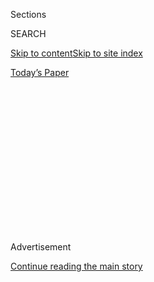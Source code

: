 <div id="app">

<div>

<div>

<div>

<div class="NYTAppHideMasthead css-1q2w90k e1suatyy0">

<div class="section css-ui9rw0 e1suatyy2">

<div class="css-eph4ug er09x8g0">

<div class="css-6n7j50">

</div>

<span class="css-1dv1kvn">Sections</span>

<div class="css-10488qs">

<span class="css-1dv1kvn">SEARCH</span>

</div>

[Skip to content](#site-content)[Skip to site
index](#site-index)

</div>

<div class="css-10698na e1huz5gh0">

</div>

</div>

<div id="masthead-bar-one" class="section hasLinks css-15hmgas e1csuq9d3">

<div class="css-uqyvli e1csuq9d0">

</div>

<div class="css-1uqjmks e1csuq9d1">

</div>

<div class="css-9e9ivx">

[](https://myaccount.nytimes3xbfgragh.onion/auth/login?response_type=cookie&client_id=vi)

</div>

<div class="css-1bvtpon e1csuq9d2">

[Today’s
Paper](https://www.nytimes3xbfgragh.onion/section/todayspaper)

</div>

</div>

</div>

</div>

<div data-aria-hidden="false">

<div id="site-content" data-role="main">

<div>

<div class="css-1aor85t" style="opacity:0.000000001;z-index:-1;visibility:hidden">

<div class="css-1hqnpie">

<div class="css-epjblv">

<span class="css-z6pdnw">How ‘Un-American’ Became the Political Insult
of the
Moment</span>

</div>

<div class="css-k008qs">

<div class="css-1iwv8en">

<span class="css-18z7m18"></span>

<div>

<div>

</div>

</div>

</div>

<span class="css-1n6z4y">https://nyti.ms/2nvk0P1</span>

<div class="css-1705lsu">

<div class="css-4xjgmj">

<div class="css-4skfbu" data-role="toolbar" data-aria-label="Social Media Share buttons, Save button, and Comments Panel with current comment count" data-testid="share-tools">

  - 
  - 
  - 
  - 
    
    <div class="css-6n7j50">
    
    </div>

  - 
  - 

</div>

</div>

</div>

</div>

</div>

</div>

<div class="css-13pd83m">

</div>

<div id="top-wrapper" class="css-1sy8kpn">

<div id="top-slug" class="css-l9onyx">

Advertisement

</div>

[Continue reading the main
story](#after-top)

<div class="ad top-wrapper" style="text-align:center;height:100%;display:block;min-height:250px">

<div id="top" class="place-ad" data-position="top" data-size-key="top">

</div>

</div>

<div id="after-top">

</div>

</div>

<div id="sponsor-wrapper" class="css-1hyfx7x">

<div id="sponsor-slug" class="css-19vbshk">

Supported by

</div>

[Continue reading the main
story](#after-sponsor)

<div id="sponsor" class="ad sponsor-wrapper" style="text-align:center;height:100%;display:block">

</div>

<div id="after-sponsor">

</div>

</div>

[First
Words](/column/first-words "First Words")

<div class="css-1vkm6nb ehdk2mb0">

# How ‘Un-American’ Became the Political Insult of the Moment

</div>

<div class="css-79elbk" data-testid="photoviewer-wrapper">

<div class="css-z3e15g" data-testid="photoviewer-wrapper-hidden">

</div>

<div class="css-1a48zt4 ehw59r15" data-testid="photoviewer-children">

![<span class="css-ach9cc e1z0qqy90" itemprop="copyrightHolder"><span class="css-1ly73wi e1tej78p0">Credit...</span><span><span>Illustration
by Derek
Brahney</span></span></span>](https://static01.graylady3jvrrxbe.onion/images/2017/03/26/magazine/26firstwords/26mag-26firstwords-t_CA0-articleLarge.jpg?quality=75&auto=webp&disable=upscale)

</div>

</div>

<div class="css-xt80pu e12qa4dv0">

<div class="css-18e8msd">

<div class="css-vp77d3 epjyd6m0">

<div class="css-1baulvz">

By <span class="css-1baulvz last-byline" itemprop="name">Beverly
Gage</span>

</div>

</div>

  - March 21,
    2017

  - 
    
    <div class="css-4xjgmj">
    
    <div class="css-d8bdto" data-role="toolbar" data-aria-label="Social Media Share buttons, Save button, and Comments Panel with current comment count" data-testid="share-tools">
    
      - 
      - 
      - 
      - 
        
        <div class="css-6n7j50">
        
        </div>
    
      - 
      - 
    
    </div>
    
    </div>

</div>

</div>

<div class="section meteredContent css-1r7ky0e" name="articleBody" itemprop="articleBody">

<div class="css-1fanzo5 StoryBodyCompanionColumn">

<div class="css-53u6y8">

Conservatives have long complained that “I don’t recognize my country
anymore.” In Trump’s America, though, it’s liberals who see something
insufficiently, well, American. Issues once assumed to be settled — the
desirability of racial tolerance, a general preference for democratic
processes — now appear, suddenly and ominously, to be up for debate. For
many, this has created a sense of rupture, a disconnect between what
they had assumed would be happening at this moment in history and what
is actually taking place — as if the 2016 election shifted the nation
into some dystopian reality that was never meant to be.

This, at least, is the feeling reflected in the growing popularity of a
word once used to browbeat liberals and leftists. Today’s White House,
according to Trump’s critics, is not only wrongheaded or meanspirited
but “un-American.”

“America is a nation of immigrants,” Bruce Springsteen
[declared](http://www.rollingstone.com/music/news/bruce-springsteen-slams-trump-america-is-a-nation-of-immigrants-w463952)
from a stage in Australia in the wake of Trump’s first travel ban. “And
we find this antidemocratic and fundamentally un-American.” When the
White House introduced a revised version of the order earlier this
month, the newly chosen Democratic National Committee chairman, Tom
Perez, warned that “this ban on Muslims is just as dangerous and
un-American as the last one.” Others have invoked the word to assail the
president’s name-calling, attacks on judges and contempt for the media.
“This White House does not seem to value an independent press,” CNN’s
[Jake Tapper
declared](http://www.cnn.com/2017/02/24/politics/jake-tapper-white-house-trump-unamerican-cnntv/index.html)
last month. “There is a word for that line of thinking. The word is
un-American.”

This line of attack remains just as popular on the right, and Trump
staff members have been quick to use it. On the day after Trump’s speech
to Congress, Sebastian Gorka, a deputy assistant to the president,
called for unwavering support of the president’s initiatives on behalf
of “immigration crime” victims: “If you object to that, you are in favor
of pain, in favor of tragedy and in favor of chaos,” he told one
interviewer, “and that is un-American.” The president himself has joined
in, too. “The real scandal here is that classified information is
illegally given out by ‘intelligence’ like candy,” he tweeted in
mid-February, responding to accusations about his campaign’s ties to
Russia. “Very un-American\!”

</div>

</div>

<div class="css-1fanzo5 StoryBodyCompanionColumn">

<div class="css-53u6y8">

The charge can come across as an empty one, ready to be attached to any
given outrage. But its re-emergence reflects something far more serious
about the state of national discourse. On the surface, “un-American”
implies consensus: It carries a punch only when everybody agrees what
“American” is. But the word has historically gained traction at
moments when national consensus seems the most wobbly and uncertain. It
signals an urgent desire to find something — anything — that Americans
can still agree
on.

</div>

</div>

<div style="max-width:100%;margin:0 auto">

<div class="css-17dprlf" data-id="100000004999417" data-slug="26mag-firstwords-pullquote1" style="max-width:300px">

</div>

</div>

<div class="css-1fanzo5 StoryBodyCompanionColumn">

<div class="css-53u6y8">

For Trump’s critics, it is aspirational, pointing toward an American
dream of liberty and equality that has never quite been realized on the
ground. For the administration, the word is a way of designating
insiders and outsiders, the righteous and the nonrighteous, those who
deserve the privileges of citizenship and those who do not. Coming from
the White House, it also carries an implied threat: Those who are
“un-American” — leakers, critics, reporters — may need to be dealt
with as “enemies of the people,” another worrisome Trump phrase.

To label something “un-American” is to imagine America as it should have
been or as it might yet be but not as it ever was. Far from bringing
back a meaningless insult, the revival of the charge suggests that
something very big is now at stake: not only the direction of federal
policy or the partisan balance of power but America’s identity as a
nation.

**In his farewell** speech, Barack Obama paid homage to “the beating
heart of our American idea,” describing how the promise of “freedom to
chase our individual dreams” has long inspired the nation’s citizens.
This notion — that America is not simply another nation-state but an
“idea” — is *itself* the big American idea, the “beating heart” of
what’s known as American exceptionalism. It’s what allows Americans to
label certain things un-American even when those things have existed for
centuries within the territorial boundaries of the United States.
“America is capable of being un-American,” lamented Richard Cahan, one
of the authors of a recent book on Japanese internment — a seemingly
absurd claim but, within the exceptionalist tradition, an entirely
plausible one.

</div>

</div>

<div class="css-1fanzo5 StoryBodyCompanionColumn">

<div class="css-53u6y8">

Americans have been denouncing each other in this manner almost since
the dawn of the republic. By the early 20th century, the accusation
encompassed a vast and incoherent range of political convictions.
“Americans are very fond of classing as un-American anything they
don’t like,” The St. Louis Post-Dispatch complained in 1909, ticking
off tariffs and trusts, prohibition and social drinking, boycotts and
“the intimidation of workingmen” as just a few of the positions
declared “un-American” by their opponents.

The First World War only raised the stakes of this rhetorical clash. In
an attempt to mobilize a divided country, President Woodrow Wilson
called for “100 percent Americanism,” effectively marginalizing anyone
not 100 percent on board with the war effort — including thousands of
German immigrants (whose noncitizenship made them candidates for
internment) and antiwar dissenters like the Socialist leader Eugene Debs
(who was sentenced to 10 years in prison under Wilson’s new Espionage
Act). After the war, the impulse to enforce “Americanism” helped to
justify deportation raids and the rapid growth of the Ku Klux Klan. By
1924, the same impulse had yielded the nation’s first comprehensive
immigration law, which largely banned immigrants from Asia, Africa and
the Middle East and restricted entry from the heavily Catholic and
Jewish countries of southern and eastern Europe.

Throughout these years, the burgeoning civil liberties movement clung to
“un-American” as a useful critique, insisting that restrictive speech
and immigration laws violated essential American principles. By the
1930s, though, “un-American” had begun to harden as a language of
repression, not resistance. In 1938, the House of Representatives
created its infamous Committee on Un-American Activities (HUAC). After
brief forays into investigating domestic fascism, the committee focused
almost exclusively on American communists, deemed dangerous both for
their suspected ties to the Soviet Union and for their “un-American”
ideas about labor rights and racial
equality.

</div>

</div>

<div style="max-width:100%;margin:0 auto">

<div class="css-17dprlf" data-id="100000004999418" data-slug="26mag-firstwords-pullquote2" style="max-width:300px">

</div>

</div>

<div class="css-1fanzo5 StoryBodyCompanionColumn">

<div class="css-53u6y8">

The committee did target a few suspected spies, but HUAC’s tribunals
served primarily to decimate the American left, creating an atmosphere
in which communists and noncommunists alike feared expressing their
political opinions. Even at the height of this conflict, though, a few
dissenters held on to an alternate view. By 1948, one F.B.I. memo noted,
some Americans were starting to see “the House Committee on Un-American
Activities as being un-American, itself.”

For today’s Democratic leadership, this viewpoint appears to hold
considerable appeal. In her now-notorious 2013 speech at Goldman Sachs,
Hillary Clinton warned against demagogues who “play on people’s fears”
to promote their “backward-looking” agenda. “They have to be rejected,”
she declared, “because they are fundamentally un-American.” Two years
later, Obama made a speech championing the children of undocumented
immigrants: “When I hear folks talking as if somehow these kids are
different than my kids or less worthy in the eyes of God, that somehow
they are less worthy of our respect and consideration and care, I think
that’s un-American,” he said. “I think we should do better, because
that’s how America was made.”

The problem, of course, is that this is *not* how America was made. As a
point of strategy, it may behoove Democrats to embrace patriotic or
nationalistic language — to insist that there is more than one way to
make America great. As a matter of history, however, this tends to
obscure the bitter and enduring conflicts of the past. During election
season, many Democrats apparently believed their own story, assuming
that Americans were too dedicated to the expansion of liberty to elect
Donald Trump. His victory is a reminder that, despite the country’s
fondness for aspirational rhetoric, our illiberal traditions have
serious staying power, too.

</div>

</div>

<div class="css-1fanzo5 StoryBodyCompanionColumn">

<div class="css-53u6y8">

Today’s Republicans seem to recognize this perfectly well. In the past
three years, Attorney General Jeff Sessions has praised the 1924
immigration act as a matter of national self-preservation. Newt Gingrich
has [called for a
revival](http://www.cnn.com/2016/06/14/politics/newt-gingrich-house-un-american-activities-committee/)
of HUAC to contend with ISIS sympathizers. And the Ku Klux Klan and
American fascist movements have experienced levels of attention and
influence not seen since before World War II. Trump complains that he is
being subjected to “witch hunts” and “McCarthyism” but has advocated
policies — like a “registry” for Muslims — that hark back to the
list-making and name-naming of the HUAC era.

For the president’s opponents, it may be comforting to believe that such
policies are un-American. But as the editors of The St. Louis
Post-Dispatch noted more than a century ago, “the things we hurry to
denounce as un-American” are often “peculiarly and distinctly American.”

“A better and broader view,” they concluded, “seems to be that these
problems are of our own creation, and are to be solved only by
ourselves.”

</div>

</div>

</div>

<div>

</div>

<div>

</div>

<div>

</div>

<div>

<div id="bottom-wrapper" class="css-1ede5it">

<div id="bottom-slug" class="css-l9onyx">

Advertisement

</div>

[Continue reading the main
story](#after-bottom)

<div id="bottom" class="ad bottom-wrapper" style="text-align:center;height:100%;display:block;min-height:90px">

</div>

<div id="after-bottom">

</div>

</div>

</div>

</div>

</div>

## Site Index

<div>

</div>

## Site Information Navigation

  - [© <span>2020</span> <span>The New York Times
    Company</span>](https://help.nytimes3xbfgragh.onion/hc/en-us/articles/115014792127-Copyright-notice)

<!-- end list -->

  - [NYTCo](https://www.nytco.com/)
  - [Contact
    Us](https://help.nytimes3xbfgragh.onion/hc/en-us/articles/115015385887-Contact-Us)
  - [Work with us](https://www.nytco.com/careers/)
  - [Advertise](https://nytmediakit.com/)
  - [T Brand Studio](http://www.tbrandstudio.com/)
  - [Your Ad
    Choices](https://www.nytimes3xbfgragh.onion/privacy/cookie-policy#how-do-i-manage-trackers)
  - [Privacy](https://www.nytimes3xbfgragh.onion/privacy)
  - [Terms of
    Service](https://help.nytimes3xbfgragh.onion/hc/en-us/articles/115014893428-Terms-of-service)
  - [Terms of
    Sale](https://help.nytimes3xbfgragh.onion/hc/en-us/articles/115014893968-Terms-of-sale)
  - [Site
    Map](https://spiderbites.nytimes3xbfgragh.onion)
  - [Help](https://help.nytimes3xbfgragh.onion/hc/en-us)
  - [Subscriptions](https://www.nytimes3xbfgragh.onion/subscription?campaignId=37WXW)

</div>

</div>

</div>

</div>
